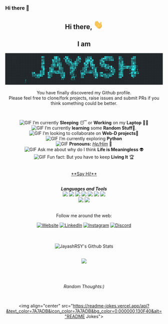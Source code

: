 ### Hi there 👋

<!--
**JohnRakon/johnrakon** is a ✨ _special_ ✨ repository because its `README.md` (this file) appears on your GitHub profile.

Here are some ideas to get you started:

- 🔭 I’m currently working on ...
- 🌱 I’m currently learning ...
- 👯 I’m looking to collaborate on ...
- 🤔 I’m looking for help with ...
- 💬 Ask me about ...
- 📫 How to reach me: ...
- 😄 Pronouns: ...
- ⚡ Fun fact: ...
-->

<div align="center">
<h2> Hi there, <img src="https://github.com/JayashRSY/jayashrsy/blob/main/gifs/Hi.gif" width="30px"></h2>
<h2>I am </h2>
</div>
<div align="center" width="50">
<img src="https://github.com/JayashRSY/jayashrsy/blob/main/gifs/fire.gif" alt="Jayash"/>
    
</div>
    
<div align="center">
    
You have finally discovered my Github profile. <br>
Please feel free to clone/fork projects, raise issues and submit PRs if you think something could be better. <br>

</div>

<div align="center">
<br>

<img alt="GIF" src="https://github.com/TheDudeThatCode/TheDudeThatCode/blob/master/Assets/wave.gif" width="20vw" /> I’m currently **Sleeping** 😴 or **Working** on my **Laptop** 👨‍💻
<br><img alt="GIF" src="https://github.com/TheDudeThatCode/TheDudeThatCode/blob/master/Assets/gandalf_parrot.gif" width="20vw" /> I’m currently **learning** some **Random Stuff**💪.
<br><img alt="GIF" src="https://github.com/TheDudeThatCode/TheDudeThatCode/blob/master/Assets/headbang.gif" width="20vw" /> I’m looking to collaborate on **Web-D projects**🚧
<br><img alt="GIF" src="https://github.com/TheDudeThatCode/TheDudeThatCode/blob/master/Assets/hmm.gif" width="20vw" /> I’m currently exploring **Python**
<br><img alt="GIF" src="https://github.com/TheDudeThatCode/TheDudeThatCode/blob/master/Assets/powerup.gif" width="20vw" /> **Pronouns:** [*He/Him*](https://pronoun.is/he) 🧔
<br><img alt="GIF" src="https://github.com/TheDudeThatCode/TheDudeThatCode/blob/master/Assets/happy.gif" width="20vw" /> Ask me about why do I think **Life is Meaningless** 👽
<br><img alt="GIF" src="https://github.com/TheDudeThatCode/TheDudeThatCode/blob/master/Assets/coin.gif" width="20vw" /> Fun fact: But you have to keep **Living It** 🏆

<br>
<a href="mailto:jayashrsy@gmail.com">**Say Hi!**</a>    
<br><br>
    
***Languages and Tools*** 
<br>
<img src="https://img.icons8.com/nolan/64/c-plus-plus.png"/>
<img src="https://img.icons8.com/nolan/64/python.png"/>
<img src="https://img.icons8.com/nolan/64/sql.png"/>
<img src="https://img.icons8.com/nolan/64/html.png"/>
<img src="https://img.icons8.com/nolan/64/javascript.png"/>
<img src="https://img.icons8.com/nolan/64/github.png"/>
<img src="https://img.icons8.com/nolan/64/adobe-photoshop.png"/>    
<img src="https://img.icons8.com/nolan/64/adobe-premiere-pro.png"/>
<img src="https://img.icons8.com/nolan/64/adobe-after-effects.png"/>    
       
<br>
    
<div>
Follow me around the web:
</div>

    
<a href="http://www.Jayash.ml" target="_blank"><img src="https://img.shields.io/badge/%F0%9F%8C%90-Website-lightgrey?&style=flat-square&logo=globe&logoColor=white" alt="Website"></a>
<a href="https://www.linkedin.com/in/JayashRSY" target="_blank"><img src="https://img.shields.io/badge/LinkedIn-%230077B5.svg?&style=flat-square&logo=linkedin&logoColor=white" alt="LinkedIn"></a>
<a href="https://www.instagram.com/JayashRSY" target="_blank"><img src="https://img.shields.io/badge/-Instagram-red?&style=flat-square&logo=instagram&logoColor=white" alt="Instagram"></a>
<a href="https://discord.gg/y4WC5hB7jQ" target="_blank"><img src="https://img.shields.io/badge/-Discord-blueviolet?&style=flat-square&logo=Discord&logoColor=white" alt="Discord"></a>


</br>
</br>

</div>

<div align="center">
    
<img align="center" src="https://github-readme-stats.vercel.app/api?username=JayashRSY&include_all_commits=true&count_private=true&show_icons=true&line_height=20&title_color=7A7ADB&icon_color=2234AE&text_color=D3D3D3&bg_color=0,000000,130F40" alt="JayashRSY's Github Stats">
    
</br>
</br>

<img height="137px" src="https://github-readme-stats.vercel.app/api/top-langs/?username=JayashRSY&hide=html&hide_title=true&line_height=20&layout=compact&langs_count=7&exclude_repo=comp426,Redventures-Movie-Quotes&text_color=7A7ADB&icon_color=7A7ADB&bg_color=0,000000,130F40&theme=radical" /></a>

</br>
</br>

<i>Random Thoughts:)</i>

<br>

<img align="center" src="https://readme-jokes.vercel.app/api?&text_color=7A7ADB&icon_color=7A7ADB&bg_color=0,000000,130F40&alt="README Jokes">

<!--                                                                                                                                             
[![HitCount](http://hits.dwyl.com/jayashrsy/jayashrsy.svg)](http://hits.dwyl.com/jayashrsy/jayashrsy)
-->
                                                                                                                                             
</div>
    
    
    
